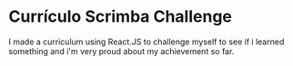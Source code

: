 # Currículo Scrimba Challenge
I made a curriculum using React.JS to challenge myself to see if i learned something and i'm very proud about my achievement so far.


